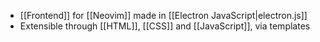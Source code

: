 - [[Frontend]] for [[Neovim]] made in [[Electron JavaScript|electron.js]]
- Extensible through [[HTML]], [[CSS]] and [[JavaScript]], via templates
